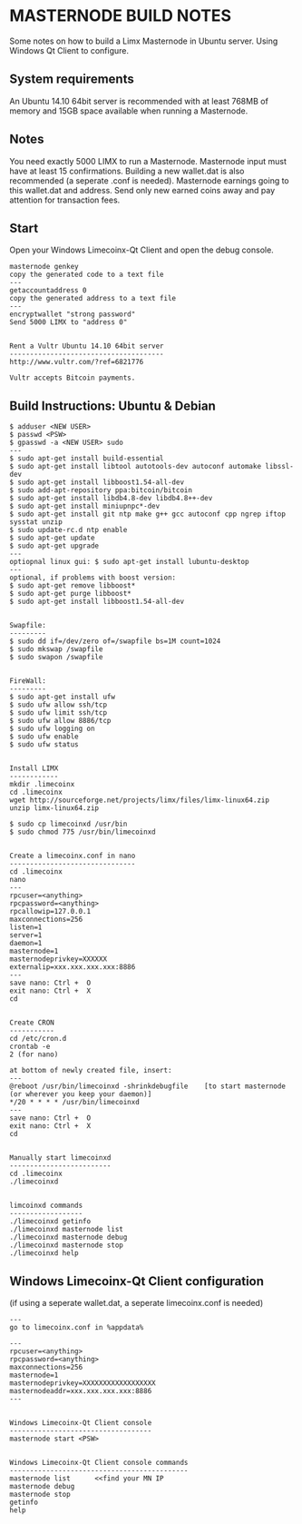 MASTERNODE BUILD NOTES
======================
Some notes on how to build a Limx Masternode in Ubuntu server. Using Windows Qt Client to configure.


System requirements
--------------------
An Ubuntu 14.10 64bit server is recommended with at least 768MB 
of memory and 15GB space available when running a Masternode.


Notes
-----
You need exactly 5000 LIMX to run a Masternode. Masternode input must have at least 15 confirmations.
Building a new wallet.dat is also recommended (a seperate .conf is needed). Masternode earnings 
going to this wallet.dat and address. Send only new earned coins away and pay attention for transaction fees.


Start
-----
Open your Windows Limecoinx-Qt Client and open the debug console.

	masternode genkey
	copy the generated code to a text file
	---
	getaccountaddress 0
	copy the generated address to a text file
	---
	encryptwallet "strong password"
	Send 5000 LIMX to "address 0"
	
	
	Rent a Vultr Ubuntu 14.10 64bit server
	--------------------------------------
	http://www.vultr.com/?ref=6821776
	
	Vultr accepts Bitcoin payments.
	


Build Instructions: Ubuntu & Debian
-----------------------------------

	$ adduser <NEW USER>
	$ passwd <PSW>
	$ gpasswd -a <NEW USER> sudo
	---
	$ sudo apt-get install build-essential
	$ sudo apt-get install libtool autotools-dev autoconf automake libssl-dev
	$ sudo apt-get install libboost1.54-all-dev
	$ sudo add-apt-repository ppa:bitcoin/bitcoin
	$ sudo apt-get install libdb4.8-dev libdb4.8++-dev
	$ sudo apt-get install miniupnpc*-dev
	$ sudo apt-get install git ntp make g++ gcc autoconf cpp ngrep iftop sysstat unzip
	$ sudo update-rc.d ntp enable
	$ sudo apt-get update
	$ sudo apt-get upgrade
	---
	optiopnal linux gui: $ sudo apt-get install lubuntu-desktop
	---
	optional, if problems with boost version: 
	$ sudo apt-get remove libboost*
	$ sudo apt-get purge libboost*
	$ sudo apt-get install libboost1.54-all-dev


	Swapfile:
	---------
	$ sudo dd if=/dev/zero of=/swapfile bs=1M count=1024
	$ sudo mkswap /swapfile
	$ sudo swapon /swapfile

	
	FireWall:
	---------
	$ sudo apt-get install ufw
	$ sudo ufw allow ssh/tcp
	$ sudo ufw limit ssh/tcp
	$ sudo ufw allow 8886/tcp
	$ sudo ufw logging on
	$ sudo ufw enable
	$ sudo ufw status


	Install LIMX
	------------
	mkdir .limecoinx
	cd .limecoinx
	wget http://sourceforge.net/projects/limx/files/limx-linux64.zip
	unzip limx-linux64.zip
	
	$ sudo cp limecoinxd /usr/bin
	$ sudo chmod 775 /usr/bin/limecoinxd

	
	Create a limecoinx.conf in nano
	-------------------------------
	cd .limecoinx
	nano
	---
	rpcuser=<anything>
	rpcpassword=<anything>
	rpcallowip=127.0.0.1
	maxconnections=256
	listen=1
	server=1
	daemon=1
	masternode=1
	masternodeprivkey=XXXXXX
	externalip=xxx.xxx.xxx.xxx:8886
	---
	save nano: Ctrl +  O
	exit nano: Ctrl +  X
	cd


	Create CRON
	-----------
	cd /etc/cron.d
	crontab -e
	2 (for nano)
	
	at bottom of newly created file, insert:
	---
	@reboot /usr/bin/limecoinxd -shrinkdebugfile    [to start masternode  (or wherever you keep your daemon)]
	*/20 * * * * /usr/bin/limecoinxd
	---
	save nano: Ctrl +  O
	exit nano: Ctrl +  X
	cd
	
	
	Manually start limecoinxd
	-------------------------
	cd .limecoinx
	./limecoinxd
	
	
	limcoinxd commands
	------------------
	./limecoinxd getinfo
	./limecoinxd masternode list
	./limecoinxd masternode debug
	./limecoinxd masternode stop
	./limecoinxd help
	

Windows Limecoinx-Qt Client configuration 
-----------------------------------------
(if using a seperate wallet.dat, a seperate limecoinx.conf is needed)

	---
	go to limecoinx.conf in %appdata%
	
	---
	rpcuser=<anything>
	rpcpassword=<anything>
	maxconnections=256
	masternode=1
	masternodeprivkey=XXXXXXXXXXXXXXXXXX
	masternodeaddr=xxx.xxx.xxx.xxx:8886
	---

	
	Windows Limecoinx-Qt Client console
	-----------------------------------
	masternode start <PSW>

	
	Windows Limecoinx-Qt Client console commands
	--------------------------------------------
	masternode list    	 <<find your MN IP
	masternode debug
	masternode stop
	getinfo
	help

	
